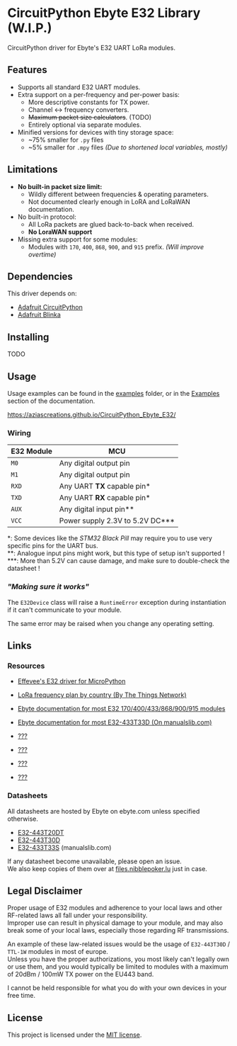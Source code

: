 # CircuitPython Ebyte E32 Library (W.I.P.)
CircuitPython driver for Ebyte's E32 UART LoRa modules.

## Features
* Supports all standard E32 UART modules.
* Extra support on a per-frequency and per-power basis:
  * More descriptive constants for TX power.
  * Channel <-> frequency converters.
  * ~~Maximum packet size calculators~~.  (TODO)
  * Entirely optional via separate modules.
* Minified versions for devices with tiny storage space:
  * ~75% smaller for `.py` files
  * ~5% smaller for `.mpy` files  *(Due to shortened local variables, mostly)*

## Limitations
* **No built-in packet size limit:**
  * Wildly different between frequencies & operating parameters.
  * Not documented clearly enough in LoRA and LoRaWAN documentation.
* No built-in protocol:
  * All LoRa packets are glued back-to-back when received.
  * **No LoraWAN support**
* Missing extra support for some modules:
  * Modules with `170`, `400`, `868`, `900`, and `915` prefix.  *(Will improve overtime)*

## Dependencies
This driver depends on:
* [Adafruit CircuitPython](https://github.com/adafruit/circuitpython)
* [Adafruit Blinka](https://github.com/adafruit/Adafruit_Blinka)

## Installing
TODO

## Usage
Usage examples can be found in the [examples](examples) folder,
or in the [Examples](#) section of the documentation.

https://aziascreations.github.io/CircuitPython_Ebyte_E32/

### Wiring
| E32 Module | MCU                             |
|------------|---------------------------------|
| `M0`       | Any digital output pin          |
| `M1`       | Any digital output pin          |
| `RXD`      | Any UART **TX** capable pin*    |
| `TXD`      | Any UART **RX** capable pin*    |
| `AUX`      | Any digital input pin**         |
| `VCC`      | Power supply 2.3V to 5.2V DC*** |

*: Some devices like the *STM32 Black Pill* may require you to use very specific pins for the UART bus.<br>
**: Analogue input pins might work, but this type of setup isn't supported !<br>
***: More than 5.2V can cause damage, and make sure to double-check the datasheet !

### *"Making sure it works"*
The `E32Device` class will raise a `RuntimeError` exception during instantiation if it can't communicate to
your module.

The same error may be raised when you change any operating setting.

## Links

### Resources
* [Effevee's E32 driver for MicroPython](https://github.com/effevee/loraE32/)

* [LoRa frequency plan by country (By The Things Network)](https://www.thethingsnetwork.org/docs/lorawan/frequencies-by-country/)

* [Ebyte documentation for most E32 170/400/433/868/900/915 modules](https://www.ebyte.com/en/data-download.html?id=214&cid=31)

* [Ebyte documentation for most E32-433T33D  (On manualslib.com)](https://www.manualslib.com/manual/2924523/Ebyte-E32-433t33d.html?page=2#manual)

* [???](https://lora-developers.semtech.com/documentation/tech-papers-and-guides/lora-and-lorawan)

* [???](https://lora-developers.semtech.com/documentation/tech-papers-and-guides/the-book/packet-size-considerations/)

* [???](https://resources.lora-alliance.org/home/rp002-1-0-4-regional-parameters)

* [???](https://www.rfwireless-world.com/calculators/LoRa-Data-Rate-Calculator.html)

### Datasheets
All datasheets are hosted by Ebyte on ebyte.com unless specified otherwise.

* [E32-443T20DT](https://www.ebyte.com/en/downpdf.aspx?id=660)
* [E32-443T30D](https://www.ebyte.com/en/downpdf.aspx?id=108)
* [E32-433T33S](https://www.manualslib.com/manual/2938896/Ebyte-E32-433t33s.html) (manualslib.com)

If any datasheet become unavailable, please open an issue.<br>
We also keep copies of them over at [files.nibblepoker.lu](https://files.nibblepoker.lu/datasheets/ebyte/e32/) just in case.

## Legal Disclaimer
Proper usage of E32 modules and adherence to your local laws and other RF-related laws all fall under your
responsibility.<br>
Improper use can result in physical damage to your module, and may also break some of your local laws,
especially those regarding RF transmissions.

An example of these law-related issues would be the usage of `E32-443T30D` / `TTL-1W` modules in most of europe.<br>
Unless you have the proper authorizations, you most likely can't legally own or use them,
and you would typically be limited to modules with a maximum of 20dBm / 100mW TX power on the EU443 band.<br>

I cannot be held responsible for what you do with your own devices in your free time.<br>

## License
This project is licensed under the [MIT license](LICENSE).
